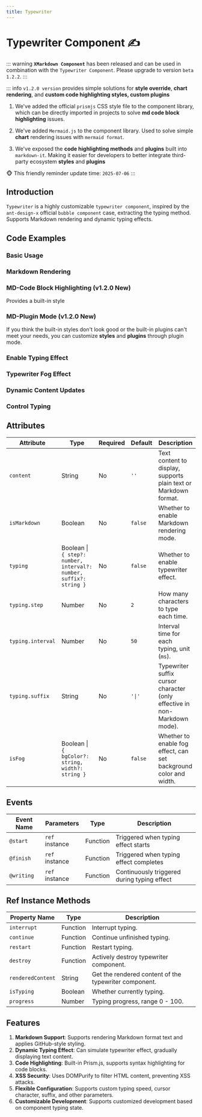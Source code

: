 ```yaml
---
title: Typewriter
---
```


# Typewriter Component ✍

::: warning
**`XMarkdown Component`** has been released and can be used in combination with the `Typewriter Component`. Please upgrade to version `beta 1.2.2`.
:::

::: info
`v1.2.0 version` provides simple solutions for **style override**, **chart rendering**, and **custom code highlighting styles, custom plugins**

1. We've added the official `prismjs` CSS style file to the component library, which can be directly imported in projects to solve **md code block highlighting** issues.

2. We've added `Mermaid.js` to the component library. Used to solve simple **chart** rendering issues with `mermaid format`.

3. We've exposed the **code highlighting methods** and **plugins** built into `markdown-it`. Making it easier for developers to better integrate third-party ecosystem **styles** and **plugins**

🐵 This friendly reminder update time: `2025-07-06`
:::

## Introduction

`Typewriter` is a highly customizable `typewriter component`, inspired by the `ant-design-x` official `bubble component` case, extracting the typing method. Supports Markdown rendering and dynamic typing effects.

## Code Examples

### Basic Usage

<demo src="./demos/content.vue"></demo>

### Markdown Rendering

<demo src="./demos/isMarkdown.vue"></demo>

### MD-Code Block Highlighting (v1.2.0 New)

Provides a built-in style

<demo src="./demos/newMarkDown.vue"></demo>

### MD-Plugin Mode (v1.2.0 New)

If you think the built-in styles don't look good or the built-in plugins can't meet your needs, you can customize **styles** and **plugins** through plugin mode.

<demo src="./demos/mermaid.vue"></demo>

### Enable Typing Effect

<demo src="./demos/typing.vue"></demo>

### Typewriter Fog Effect

<demo src="./demos/isFog.vue"></demo>

### Dynamic Content Updates

<demo src="./demos/updates.vue"></demo>

### Control Typing

<demo src="./demos/customized.vue"></demo>

## Attributes

| Attribute         | Type                                                               | Required | Default | Description                                                               |
| ----------------- | ------------------------------------------------------------------ | -------- | ------- | ------------------------------------------------------------------------- |
| `content`         | String                                                             | No       | `''`    | Text content to display, supports plain text or Markdown format.          |
| `isMarkdown`      | Boolean                                                            | No       | `false` | Whether to enable Markdown rendering mode.                                |
| `typing`          | Boolean \| `{ step?: number, interval?: number, suffix?: string }` | No       | `false` | Whether to enable typewriter effect.                                      |
| `typing.step`     | Number                                                             | No       | `2`     | How many characters to type each time.                                    |
| `typing.interval` | Number                                                             | No       | `50`    | Interval time for each typing, unit (`ms`).                               |
| `typing.suffix`   | String                                                             | No       | `'\|'`  | Typewriter suffix cursor character (only effective in non-Markdown mode). |
| `isFog`           | Boolean \| `{ bgColor?: string, width?: string }`                  | No       | `false` | Whether to enable fog effect, can set background color and width.         |

## Events

| Event Name | Parameters     | Type     | Description                                 |
| ---------- | -------------- | -------- | ------------------------------------------- |
| `@start`   | `ref` instance | Function | Triggered when typing effect starts         |
| `@finish`  | `ref` instance | Function | Triggered when typing effect completes      |
| `@writing` | `ref` instance | Function | Continuously triggered during typing effect |

## Ref Instance Methods

| Property Name     | Type     | Description                                           |
| ----------------- | -------- | ----------------------------------------------------- |
| `interrupt`       | Function | Interrupt typing.                                     |
| `continue`        | Function | Continue unfinished typing.                           |
| `restart`         | Function | Restart typing.                                       |
| `destroy`         | Function | Actively destroy typewriter component.                |
| `renderedContent` | String   | Get the rendered content of the typewriter component. |
| `isTyping`        | Boolean  | Whether currently typing.                             |
| `progress`        | Number   | Typing progress, range 0 - 100.                       |

## Features

1. **Markdown Support**: Supports rendering Markdown format text and applies GitHub-style styling.
2. **Dynamic Typing Effect**: Can simulate typewriter effect, gradually displaying text content.
3. **Code Highlighting**: Built-in Prism.js, supports syntax highlighting for code blocks.
4. **XSS Security**: Uses DOMPurify to filter HTML content, preventing XSS attacks.
5. **Flexible Configuration**: Supports custom typing speed, cursor character, suffix, and other parameters.
6. **Customizable Development**: Supports customized development based on component typing state.
